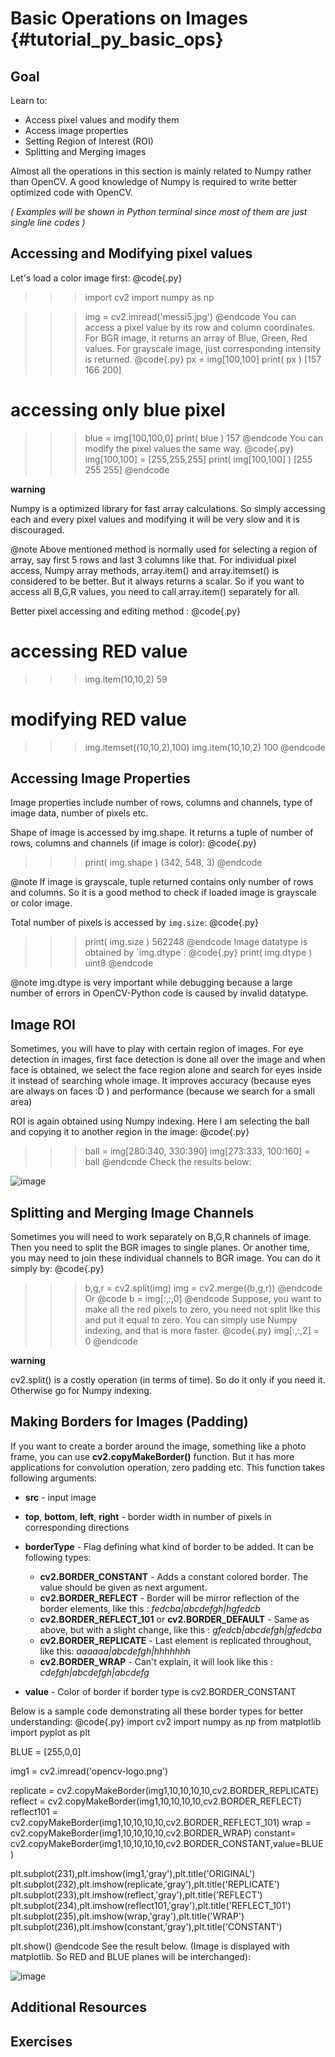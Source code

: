 Basic Operations on Images {#tutorial_py_basic_ops}
==========================

Goal
----

Learn to:

-   Access pixel values and modify them
-   Access image properties
-   Setting Region of Interest (ROI)
-   Splitting and Merging images

Almost all the operations in this section is mainly related to Numpy rather than OpenCV. A good knowledge of Numpy is required to write better optimized code with OpenCV.

*( Examples will be shown in Python terminal since most of them are just single line codes )*

Accessing and Modifying pixel values
------------------------------------

Let's load a color image first:
@code{.py}
>>> import cv2
>>> import numpy as np

>>> img = cv2.imread('messi5.jpg')
>>> @endcode
>>> You can access a pixel value by its row and column coordinates. For BGR image, it returns an array of Blue, Green, Red values. For grayscale image, just corresponding intensity is returned.
>>> @code{.py}
>>> px = img[100,100]
>>> print( px )
>>> [157 166 200]

# accessing only blue pixel
>>> blue = img[100,100,0]
>>> print( blue )
>>> 157
>>> @endcode
>>> You can modify the pixel values the same way.
>>> @code{.py}
>>> img[100,100] = [255,255,255]
>>> print( img[100,100] )
>>> [255 255 255]
>>> @endcode

**warning**

Numpy is a optimized library for fast array calculations. So simply accessing each and every pixel values and modifying it will be very slow and it is discouraged.

@note Above mentioned method is normally used for selecting a region of array, say first 5 rows and last 3 columns like that. For individual pixel access, Numpy array methods, array.item() and array.itemset() is considered to be better. But it always returns a scalar. So if you want to access all B,G,R values, you need to call array.item() separately for all.

Better pixel accessing and editing method :
@code{.py}
# accessing RED value
>>> img.item(10,10,2)
>>> 59

# modifying RED value
>>> img.itemset((10,10,2),100)
>>> img.item(10,10,2)
>>> 100
>>> @endcode

Accessing Image Properties
--------------------------

Image properties include number of rows, columns and channels, type of image data, number of pixels etc.

Shape of image is accessed by img.shape. It returns a tuple of number of rows, columns and channels (if image is color):
@code{.py}
>>> print( img.shape )
>>> (342, 548, 3)
>>> @endcode

@note If image is grayscale, tuple returned contains only number of rows and columns. So it is a good method to check if loaded image is grayscale or color image.

Total number of pixels is accessed by `img.size`:
@code{.py}
>>> print( img.size )
>>> 562248
>>> @endcode
>>> Image datatype is obtained by \`img.dtype\`:
>>> @code{.py}
>>> print( img.dtype )
>>> uint8
>>> @endcode

@note img.dtype is very important while debugging because a large number of errors in OpenCV-Python code is caused by invalid datatype.

Image ROI
---------

Sometimes, you will have to play with certain region of images. For eye detection in images, first face detection is done all over the image and when face is obtained, we select the face region alone and search for eyes inside it instead of searching whole image. It improves accuracy (because eyes are always on faces :D ) and performance (because we search for a small area)

ROI is again obtained using Numpy indexing. Here I am selecting the ball and copying it to another region in the image:
@code{.py}
>>> ball = img[280:340, 330:390]
>>> img[273:333, 100:160] = ball
>>> @endcode
>>> Check the results below:

![image](images/roi.jpg)

Splitting and Merging Image Channels
------------------------------------

Sometimes you will need to work separately on B,G,R channels of image. Then you need to split the BGR images to single planes. Or another time, you may need to join these individual channels to BGR image. You can do it simply by:
@code{.py}
>>> b,g,r = cv2.split(img)
>>> img = cv2.merge((b,g,r))
>>> @endcode
>>> Or
>>> @code
>>> b = img[:,:,0]
>>> @endcode
>>> Suppose, you want to make all the red pixels to zero, you need not split like this and put it equal to zero. You can simply use Numpy indexing, and that is more faster.
>>> @code{.py}
>>> img[:,:,2] = 0
>>> @endcode

**warning**

cv2.split() is a costly operation (in terms of time). So do it only if you need it. Otherwise go for Numpy indexing.

Making Borders for Images (Padding)
-----------------------------------

If you want to create a border around the image, something like a photo frame, you can use **cv2.copyMakeBorder()** function. But it has more applications for convolution operation, zero padding etc. This function takes following arguments:

-   **src** - input image
-   **top**, **bottom**, **left**, **right** - border width in number of pixels in corresponding
    directions

-   **borderType** - Flag defining what kind of border to be added. It can be following types:
    -   **cv2.BORDER_CONSTANT** - Adds a constant colored border. The value should be given as next argument.
    -   **cv2.BORDER_REFLECT** - Border will be mirror reflection of the border elements, like this : *fedcba|abcdefgh|hgfedcb*
    -   **cv2.BORDER_REFLECT_101** or **cv2.BORDER_DEFAULT** - Same as above, but with a  slight change, like this : *gfedcb|abcdefgh|gfedcba*
    -   **cv2.BORDER_REPLICATE** - Last element is replicated throughout, like this: *aaaaaa|abcdefgh|hhhhhhh*
    -   **cv2.BORDER_WRAP** - Can't explain, it will look like this : *cdefgh|abcdefgh|abcdefg*

-   **value** - Color of border if border type is cv2.BORDER_CONSTANT

Below is a sample code demonstrating all these border types for better understanding:
@code{.py}
import cv2
import numpy as np
from matplotlib import pyplot as plt

BLUE = [255,0,0]

img1 = cv2.imread('opencv-logo.png')

replicate = cv2.copyMakeBorder(img1,10,10,10,10,cv2.BORDER_REPLICATE)
reflect = cv2.copyMakeBorder(img1,10,10,10,10,cv2.BORDER_REFLECT)
reflect101 = cv2.copyMakeBorder(img1,10,10,10,10,cv2.BORDER_REFLECT_101)
wrap = cv2.copyMakeBorder(img1,10,10,10,10,cv2.BORDER_WRAP)
constant= cv2.copyMakeBorder(img1,10,10,10,10,cv2.BORDER_CONSTANT,value=BLUE)

plt.subplot(231),plt.imshow(img1,'gray'),plt.title('ORIGINAL')
plt.subplot(232),plt.imshow(replicate,'gray'),plt.title('REPLICATE')
plt.subplot(233),plt.imshow(reflect,'gray'),plt.title('REFLECT')
plt.subplot(234),plt.imshow(reflect101,'gray'),plt.title('REFLECT_101')
plt.subplot(235),plt.imshow(wrap,'gray'),plt.title('WRAP')
plt.subplot(236),plt.imshow(constant,'gray'),plt.title('CONSTANT')

plt.show()
@endcode
See the result below. (Image is displayed with matplotlib. So RED and BLUE planes will be interchanged):

![image](images/border.jpg)

Additional Resources
--------------------

Exercises
---------
